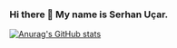 ### Hi there 👋 My name is Serhan Uçar. 

[![Anurag's GitHub stats](https://github-readme-stats.vercel.app/api?username=SerhanUcar)](https://github.com/anuraghazra/github-readme-stats)

<!--
**SerhanUcar/SerhanUcar** is a ✨ _special_ ✨ repository because its `README.md` (this file) appears on your GitHub profile.

Here are some ideas to get you started:

- 🔭 I’m currently working on ...
- 🌱 I’m currently learning ...
- 👯 I’m looking to collaborate on ...
- 🤔 I’m looking for help with ...
- 💬 Ask me about ...
- 📫 How to reach me: ...
- 😄 Pronouns: ...
- ⚡ Fun fact: ...
-->
